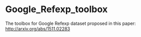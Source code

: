 # Google_Refexp_toolbox
The toolbox for Google Refexp dataset proposed in this paper: http://arxiv.org/abs/1511.02283
